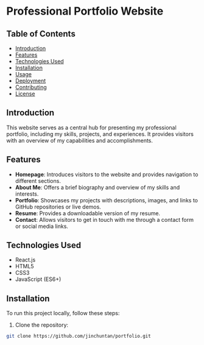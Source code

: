 # Professional Portfolio Website

## Table of Contents

- [Introduction](#introduction)
- [Features](#features)
- [Technologies Used](#technologies-used)
- [Installation](#installation)
- [Usage](#usage)
- [Deployment](#deployment)
- [Contributing](#contributing)
- [License](#license)

## Introduction

This website serves as a central hub for presenting my professional portfolio, including my skills, projects, and experiences. It provides visitors with an overview of my capabilities and accomplishments.

## Features

- **Homepage**: Introduces visitors to the website and provides navigation to different sections.
- **About Me**: Offers a brief biography and overview of my skills and interests.
- **Portfolio**: Showcases my projects with descriptions, images, and links to GitHub repositories or live demos.
- **Resume**: Provides a downloadable version of my resume.
- **Contact**: Allows visitors to get in touch with me through a contact form or social media links.

## Technologies Used

- React.js
- HTML5
- CSS3
- JavaScript (ES6+)

## Installation

To run this project locally, follow these steps:

1. Clone the repository:

```bash
git clone https://github.com/jinchuntan/portfolio.git
